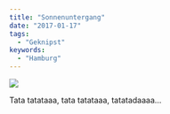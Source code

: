 ```yaml
---
title: "Sonnenuntergang"
date: "2017-01-17"
tags:
  - "Geknipst"
keywords:
  - "Hamburg"
---
```


![](/img/abendstimmmung-1024x768.jpg)

Tata tatataaa, tata tatataaa, tatatadaaaa…
